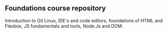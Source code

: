 ## Foundations course repository

Introduction to Git Linux, IDE's and code editors, foundations of HTML and Flexbox, JS fundamentals and tools, Node.Js and DOM.